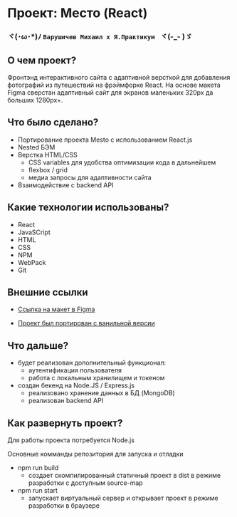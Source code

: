# Проект: Место (React)

### ヾ(･ω･*)ﾉ  `Варушичев Михаил x Я.Практикум ` ヾ(-_- )ゞ

## О чем проект?
Фронтэнд интерактивного сайта с адаптивной версткой для добавления фотографий из путешествий на фрэймфорке React.
На основе макета Figma сверстан адаптивный сайт для экранов маленьких 320px да больших 1280px+.


## Что было сделано?
* Портирование проекта Mesto с использованием React.js
* Nested БЭМ
* Верстка HTML/CSS
    * CSS variables для удобства оптимизации кода в дальнейшем
    * flexbox / grid
    * медиа запросы для адаптивности сайта
* Взаимодействие с backend API


## Какие технологии использованы?
* React
* JavaSCript
* HTML
* CSS
* NPM
* WebPack
* Git


## Внешние ссылки

* [Ссылка на макет в Figma](https://www.figma.com/file/2cn9N9jSkmxD84oJik7xL7/JavaScript.-Sprint-4?node-id=0%3A1)

* [Проект был портирован с ванильной версии](https://github.com/Mikeloangel/mesto-react)

## Что дальше?
* будет реализован дополнительный функционал:
  * аутентификация пользователя
  * работа с локальным хранилищем и токеном
* создан бекенд на Node.JS / Express.js
  * реализовано хранение данных в БД (MongoDB)
  * реализован backend API

## Как развернуть проект?

Для работы проекта потребуется Node.js

Основные комманды репозитория для запуска и отладки

* npm run build
  * создает скомпилированный статичный проект в dist в режиме разработки с доступным source-map
* npm run start
  * запускает виртуальный сервер и открывает проект в режиме разработки в браузере

